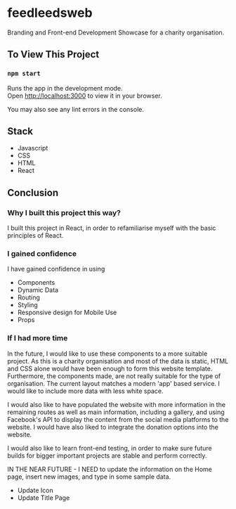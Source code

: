 # feedleedsweb

Branding and Front-end Development Showcase for a charity organisation.

## To View This Project

### `npm start`

Runs the app in the development mode.\
Open [http://localhost:3000](http://localhost:3000) to view it in your browser.

You may also see any lint errors in the console.

## Stack

- Javascript
- CSS
- HTML
- React

## Conclusion

### Why I built this project this way?

I built this project in React, in order to refamiliarise myself with the basic principles of React.

### I gained confidence

I have gained confidence in using

- Components
- Dynamic Data
- Routing
- Styling
- Responsive design for Mobile Use
- Props

### If I had more time

In the future, I would like to use these components to a more suitable project. As this is a charity organisation and most of the data is static, HTML and CSS alone would have been enough to form this website template. Furthermore, the components made, are not really suitable for the type of organisation. The current layout matches a modern 'app' based service. I would like to include more data with less white space.

I would also like to have populated the website with more information in the remaining routes as well as main information, including a gallery, and using Facebook's API to display the content from the social media platforms to the website. I would have also liked to integrate the donation options into the website.

I would also like to learn front-end testing, in order to make sure future builds for bigger important projects are stable and perform correctly.

IN THE NEAR FUTURE - I NEED to update the information on the Home page, insert new images, and type in some sample data.

- Update Icon
- Update Title Page
